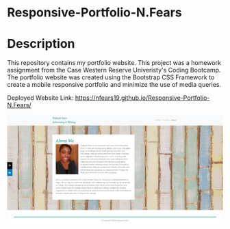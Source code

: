 # Responsive-Portfolio-N.Fears
# Description

This repository contains my portfolio website. This project was a homework assignment from the Case Western Reserve Univeristy's Coding Bootcamp.
The portfolio website was created using the Bootstrap CSS Framework to create a mobile responsive portfolio and minimize the use of media queries. 

Deployed Website Link: https://nfears19.github.io/Responsive-Portfolio-N.Fears/

<img src="assets\imgs\Portfolio Screenshot.png">
